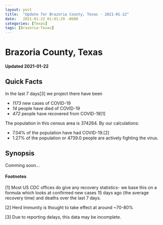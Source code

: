```yaml
---
layout: post
title:  "Update for Brazoria County, Texas - 2021-01-22"
date:   2021-01-22 01:01:29 -0600
categories: [Texas]
tags: [Brazoria-Texas]
---
```


# Brazoria County, Texas
#### Updated 2021-01-22

## Quick Facts

In the last 7 days[3] we project there have been
- *1173* new cases of COVID-19
- *14* people have died of COVID-19
- *472* people have recovered from COVID-19[1]

The population in this census area is 374264. By our calculations:
- 7.04% of the population have had COVID-19.[2]
- 1.27% of the population or 4739.0 people are actively fighting the virus.

## Synopsis

Comming soon...


#### Footnotes

[1] Most US CDC offices do give any recovery statistics- we base this on a formula which looks at confirmed new cases
15 days ago (the average recovery time) and deaths over the last 7 days.

[2] Herd Immunity is thought to take effect at around ~70-80%

[3] Due to reporting delays, this data may be incomplete.
 
    